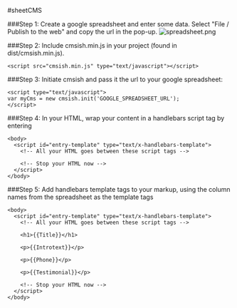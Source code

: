 #sheetCMS


###Step 1: Create a google spreadsheet and enter some data. Select "File / Publish to the web" and copy the url in the pop-up.
![spreadsheet.png](https://image.ibb.co/fy7swF/spreadsheet.png)


###Step 2: Include cmsish.min.js in your project (found in dist/cmsish.min.js).
```
<script src="cmsish.min.js" type="text/javascript"></script>
```


###Step 3: Initiate cmsish and pass it the url to your google spreadsheet:
```
<script type="text/javascript">
var myCms = new cmsish.init('GOOGLE_SPREADSHEET_URL');
</script>
```


###Step 4: In your HTML, wrap your content in a handlebars script tag by entering 
```
<body>
  <script id="entry-template" type="text/x-handlebars-template">
    <!-- All your HTML goes between these script tags -->

    <!-- Stop your HTML now -->
  </script>
</body>
```


###Step 5: Add handlebars template tags to your markup, using the column names from the spreadsheet as the template tags
```
<body>
  <script id="entry-template" type="text/x-handlebars-template">
    <!-- All your HTML goes between these script tags -->

    <h1>{{Title}}</h1>
    
    <p>{{Introtext}}</p>
    
    <p>{{Phone}}</p>
    
    <p>{{Testimonial}}</p>

    <!-- Stop your HTML now -->
  </script>
</body>
```
